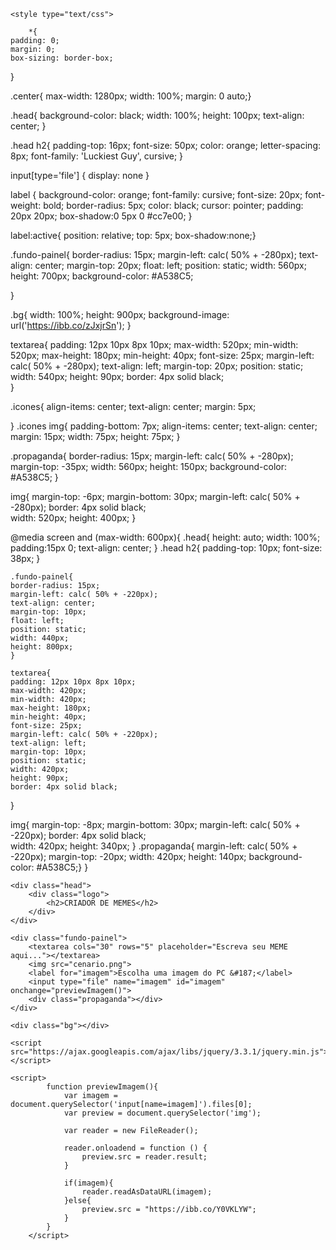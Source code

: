 <!DOCTYPE html>
<html>
<head>
	<title>CRIADOR DE MEMES</title>
	<link href="https://fonts.googleapis.com/css?family=Luckiest+Guy|Spicy+Rice&display=swap" rel="stylesheet">
</head>
<body>

	<style type="text/css">
		
		*{
	padding: 0;
	margin: 0;
	box-sizing: border-box;
}

.center{
	max-width: 1280px;
	width: 100%;
	margin: 0 auto;}

.head{
	background-color: black;
	width: 100%;
	height: 100px;
	text-align: center;
}

.head h2{
	padding-top: 16px;
	font-size: 50px;
	color: orange;
	letter-spacing: 8px;
	font-family: 'Luckiest Guy', cursive;
}

input[type='file'] {
  display: none
}

label {
	background-color: orange;
	font-family: cursive;
	font-size: 20px;
	font-weight: bold;
 	border-radius: 5px;
	color: black;
	cursor: pointer;
	padding: 20px 20px;
	box-shadow:0 5px 0 #cc7e00;
}

label:active{
	position: relative;
	top: 5px;
	box-shadow:none;}

.fundo-painel{
	border-radius: 15px;
	margin-left: calc( 50% + -280px);
	text-align: center;
	margin-top: 20px;
	float: left;
	position: static;
	width: 560px;
	height: 700px;
	background-color: #A538C5;
	
}


.bg{
	width: 100%;
	height: 900px;
	background-image: url('https://ibb.co/zJxjrSn');
}

textarea{
	padding: 12px 10px 8px 10px;
	max-width: 520px;
	min-width: 520px;
	max-height: 180px;
	min-height: 40px;
	font-size: 25px;
	margin-left: calc( 50% + -280px);
	text-align: left;
	margin-top: 20px;
	position: static;
	width: 540px;
	height: 90px;
	border: 4px solid black;	
}

.icones{
	align-items: center;
	text-align: center;
	margin: 5px;

}
.icones img{
	padding-bottom: 7px;
	align-items: center;
	text-align: center;
	margin: 15px;
	width: 75px;
	height: 75px;
}

.propaganda{
	border-radius: 15px;
	margin-left: calc( 50% + -280px);
	margin-top: -35px;
	width: 560px;
	height: 150px;
	background-color: #A538C5;
}

img{
	margin-top: -6px;
	margin-bottom: 30px;
	margin-left: calc( 50% + -280px);
	border: 4px solid black;	
	width: 520px;
	height: 400px;
}

@media screen and (max-width: 600px){
	.head{
		height: auto;
		width: 100%;
		padding:15px 0;
		text-align: center;
	}
	.head h2{
		padding-top: 10px;
		font-size: 38px;
	}

	.fundo-painel{
	border-radius: 15px;
	margin-left: calc( 50% + -220px);
	text-align: center;
	margin-top: 10px;
	float: left;
	position: static;
	width: 440px;
	height: 800px;
	}

	textarea{
	padding: 12px 10px 8px 10px;
	max-width: 420px;
	min-width: 420px;
	max-height: 180px;
	min-height: 40px;
	font-size: 25px;
	margin-left: calc( 50% + -220px);
	text-align: left;
	margin-top: 10px;
	position: static;
	width: 420px;
	height: 90px;
	border: 4px solid black;	
}

img{
	margin-top: -8px;
	margin-bottom: 30px;
	margin-left: calc( 50% + -220px);
	border: 4px solid black;	
	width: 420px;
	height: 340px;
}
.propaganda{
	margin-left: calc( 50% + -220px);
	margin-top: -20px;
	width: 420px;
	height: 140px;
	background-color: #A538C5;}
}

</style>

	<div class="head">
		<div class="logo">
			<h2>CRIADOR DE MEMES</h2>
		</div>
	</div>

	<div class="fundo-painel">
		<textarea cols="30" rows="5" placeholder="Escreva seu MEME aqui..."></textarea>
		<img src="cenario.png">
		<label for="imagem">Escolha uma imagem do PC &#187;</label>
		<input type="file" name="imagem" id="imagem" onchange="previewImagem()">
		<div class="propaganda"></div>
	</div>
		
	<div class="bg"></div>

	<script src="https://ajax.googleapis.com/ajax/libs/jquery/3.3.1/jquery.min.js"></script>

	<script>
			function previewImagem(){
				var imagem = document.querySelector('input[name=imagem]').files[0];
				var preview = document.querySelector('img');
				
				var reader = new FileReader();
				
				reader.onloadend = function () {
					preview.src = reader.result;
				}
				
				if(imagem){
					reader.readAsDataURL(imagem);
				}else{
					preview.src = "https://ibb.co/Y0VKLYW";
				}
			}
		</script>
				
</body>
</html>
